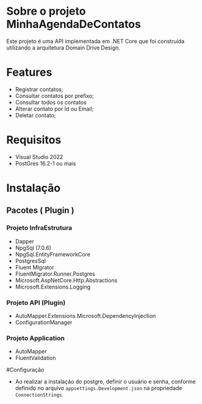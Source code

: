 # Sobre o projeto MinhaAgendaDeContatos

Este projeto é uma API implementada em .NET Core que foi construída utilizando a arquitetura Domain Drive Design.


# Features

- Registrar contatos;
- Consultar contatos por prefixo;
- Consultar todos os contatos
- Alterar contato por Id ou Email;
- Deletar contato;


# Requisitos
  
* Visual Studio 2022
* PostGres 16.2-1 ou mais


# Instalação
  
## Pacotes ( Plugin )

### Projeto InfraEstrutura
  * Dapper
  * NpgSql (7.0.6)
  * NpgSql.EntityFrameworkCore
  * PostgresSql
  * Fluent MIgrator
  * FluentMigrator.Runner.Postgres
  * Microsoft.AspNetCore.Http.Abstractions
  * Microsoft.Extensions.Logging

### Projeto API (Plugin)
  * AutoMapper.Extensions.Microsoft.DependencyInjection
  * ConfigurationManager

### Projeto Application
  * AutoMapper
  * FluentValidation

#Configuração
* Ao realizar a instalação do postgre, definir o usuário e senha, conforme definido no arquivo `appsettings.Development.json` na propriedade `ConnectionStrings`.

